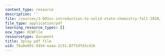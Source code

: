 ```yaml
---
content_type: resource
description: ''
file: /courses/3-091sc-introduction-to-solid-state-chemistry-fall-2010/76a0e0919494eaaa2c5187f5dfd3cd16_h1dWUja7_5A.pdf
file_type: application/pdf
learning_resource_types: []
ocw_type: OCWFile
resourcetype: Document
title: 3play pdf file
uid: 76a0e091-9494-eaaa-2c51-87f5dfd3cd16
---
```

